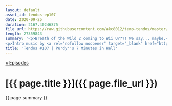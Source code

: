 ```yaml
---
layout: default
asset_id: tendos-ep107
date: 2020-09-25
duration: 2167.40246875
file_url: https://raw.githubusercontent.com/akc8012/temp-tendos/master/tendos-episode107.mp3
length: 27359843
summary: '<p>Breath of the Wild 2 coming to Wii U???! We say... maybe.</p>
<p>Intro music by <a rel="nofollow noopener" target="_blank" href="https://twitter.com/Mike_Dantuono">DJ mikeymike</a>!</p>'
title: 'Tendos #107 | Purdy''s 7 Minutes in Hell'
---
```

[« Episodes](/tendos/episodes)

# [{{ page.title }}]({{ page.file_url }})
{{ page.summary }}
